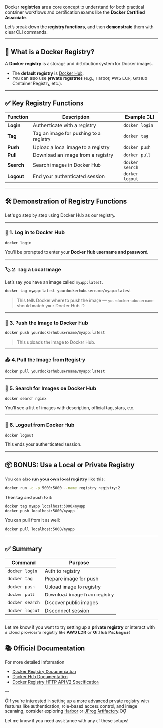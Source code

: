 Docker **registries** are a core concept to understand for both practical container workflows and certification exams like the **Docker Certified Associate**.

Let’s break down the **registry functions**, and then **demonstrate** them with clear CLI commands.

---

## 🧠 What is a Docker Registry?

A **Docker registry** is a storage and distribution system for Docker images.

- The **default registry** is [Docker Hub](https://hub.docker.com).
- You can also use **private registries** (e.g., Harbor, AWS ECR, GitHub Container Registry, etc.).

---

## ✅ Key Registry Functions

| Function        | Description                                           | Example CLI                                |
|------------------|-------------------------------------------------------|--------------------------------------------|
| **Login**       | Authenticate with a registry                         | `docker login`                             |
| **Tag**         | Tag an image for pushing to a registry               | `docker tag`                               |
| **Push**        | Upload a local image to a registry                   | `docker push`                              |
| **Pull**        | Download an image from a registry                    | `docker pull`                              |
| **Search**      | Search images in Docker Hub                         | `docker search`                            |
| **Logout**      | End your authenticated session                       | `docker logout`                            |

---

## 🛠️ Demonstration of Registry Functions

Let's go step by step using Docker Hub as our registry.

---

### 🔐 1. Log in to Docker Hub

```bash
docker login
```

You'll be prompted to enter your **Docker Hub username and password**.

---

### 🏷️ 2. Tag a Local Image

Let’s say you have an image called `myapp:latest`.

```bash
docker tag myapp:latest yourdockerhubusername/myapp:latest
```

> This tells Docker where to push the image — `yourdockerhubusername` should match your Docker Hub ID.

---

### 🚀 3. Push the Image to Docker Hub

```bash
docker push yourdockerhubusername/myapp:latest
```

> This uploads the image to Docker Hub.

---

### 📥 4. Pull the Image from Registry

```bash
docker pull yourdockerhubusername/myapp:latest
```

---

### 🔎 5. Search for Images on Docker Hub

```bash
docker search nginx
```

You’ll see a list of images with description, official tag, stars, etc.

---

### 👋 6. Logout from Docker Hub

```bash
docker logout
```

This ends your authenticated session.

---

## 📦 BONUS: Use a Local or Private Registry

You can also **run your own local registry** like this:

```bash
docker run -d -p 5000:5000 --name registry registry:2
```

Then tag and push to it:

```bash
docker tag myapp localhost:5000/myapp
docker push localhost:5000/myapp
```

You can pull from it as well:

```bash
docker pull localhost:5000/myapp
```

---

## ✅ Summary

| Command               | Purpose                          |
|------------------------|----------------------------------|
| `docker login`        | Auth to registry                 |
| `docker tag`          | Prepare image for push           |
| `docker push`         | Upload image to registry         |
| `docker pull`         | Download image from registry     |
| `docker search`       | Discover public images           |
| `docker logout`       | Disconnect session               |

---

Let me know if you want to try setting up a **private registry** or interact with a cloud provider's registry like **AWS ECR** or **GitHub Packages**!

## 📚 Official Documentation

For more detailed information:

- [Docker Registry Documentation](https://docs.docker.com/registry/)
- [Docker Hub Documentation](https://docs.docker.com/docker-hub/)
- [Docker Registry HTTP API V2 Specification](https://docs.docker.com/registry/spec/api/)

--

If you're interested in setting up a more advanced private registry with features like authentication, role-based access control, and image scanning, consider exploring [Harbor](https://goharbor.io/) or [JFrog Artifactory](https://jfrog.com/artifactor/).

Let me know if you need assistance with any of these setups! 
